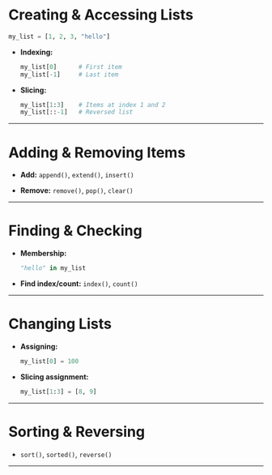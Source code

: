 # Creating & Accessing Lists

```python
my_list = [1, 2, 3, "hello"]
```

- **Indexing:**
  ```python
  my_list[0]      # First item
  my_list[-1]     # Last item
  ```

- **Slicing:**
  ```python
  my_list[1:3]    # Items at index 1 and 2
  my_list[::-1]   # Reversed list
  ```

---

# Adding & Removing Items

- **Add:**
  `append()`, `extend()`, `insert()`

- **Remove:**
  `remove()`, `pop()`, `clear()`

---

# Finding & Checking

- **Membership:**
  ```python
  "hello" in my_list
  ```

- **Find index/count:**
  `index()`, `count()`

---

# Changing Lists

- **Assigning:**
  ```python
  my_list[0] = 100
  ```

- **Slicing assignment:**
  ```python
  my_list[1:3] = [8, 9]
  ```

---

# Sorting & Reversing

- `sort()`, `sorted()`, `reverse()`

---
